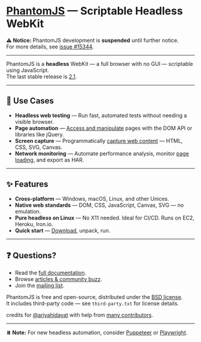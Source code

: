 # [PhantomJS](http://phantomjs.org) — Scriptable Headless WebKit

**⚠️ Notice:** PhantomJS development is **suspended** until further notice.  
For more details, see [issue #15344](https://github.com/ariya/phantomjs/issues/15344).

---

PhantomJS is a **headless** WebKit — a full browser with no GUI — scriptable using JavaScript.  
The last stable release is [2.1](http://phantomjs.org/release-2.1.html).

---

## 📌 Use Cases

- **Headless web testing** — Run fast, automated tests without needing a visible browser.
- **Page automation** — [Access and manipulate](http://phantomjs.org/page-automation.html) pages with the DOM API or libraries like jQuery.
- **Screen capture** — Programmatically [capture web content](http://phantomjs.org/screen-capture.html) — HTML, CSS, SVG, Canvas.
- **Network monitoring** — Automate performance analysis, monitor [page loading](http://phantomjs.org/network-monitoring.html), and export as HAR.

---

## ✨ Features

- **Cross-platform** — Windows, macOS, Linux, and other Unices.
- **Native web standards** — DOM, CSS, JavaScript, Canvas, SVG — no emulation.
- **Pure headless on Linux** — No X11 needed. Ideal for CI/CD. Runs on EC2, Heroku, Iron.io.
- **Quick start** — [Download](http://phantomjs.org/download.html), unpack, run.

---

## ❓ Questions?

- Read the [full documentation](http://phantomjs.org/documentation/).
- Browse [articles & community buzz](http://phantomjs.org/buzz.html).
- Join the [mailing list](http://groups.google.com/group/phantomjs).

PhantomJS is free and open-source, distributed under the [BSD license](http://opensource.org/licenses/BSD-3-Clause).  
It includes third-party code — see `third-party.txt` for license details.

credits for [@ariyahidayat](https://twitter.com/ariyahidayat) with help from [many contributors](https://github.com/ariya/phantomjs/contributors).

---

**⏸️ Note:** For new headless automation, consider [Puppeteer](https://pptr.dev/) or [Playwright](https://playwright.dev/).

